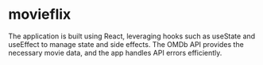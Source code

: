 # movieflix
The application is built using React, leveraging hooks such as useState and useEffect to manage state and side effects. The OMDb API provides the necessary movie data, and the app handles API errors efficiently.
